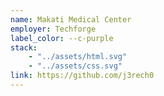```yaml
---
name: Makati Medical Center
employer: Techforge
label_color: --c-purple
stack: 
    - "../assets/html.svg"
    - "../assets/css.svg"
link: https://github.com/j3rech0
---
```

